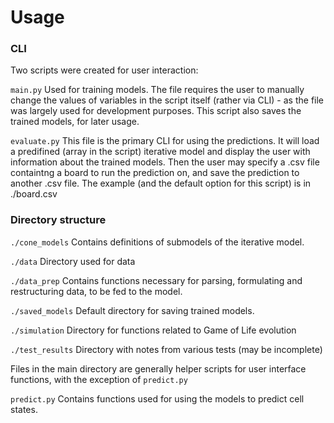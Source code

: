 # Usage

### CLI

Two scripts were created for user interaction:

```main.py```
Used for training models. The file requires the user to manually change the values of variables in the script itself (rather via CLI) - as the file was largely used for development purposes. This script also saves the trained models, for later usage.

```evaluate.py```
This file is the primary CLI for using the predictions. It will load a predifined (array in the script) iterative model and display the user with information about the trained models. Then the user may specify a .csv file containtng a board to run the prediction on, and save the prediction to another .csv file. The example (and the default option for this script) is in ./board.csv

### Directory structure

```./cone_models``` Contains definitions of submodels of the iterative model.

```./data``` Directory used for data

```./data_prep``` Contains functions necessary for parsing, formulating and restructuring data, to be fed to the model.

```./saved_models``` Default directory for saving trained models.

```./simulation``` Directory for functions related to Game of Life evolution

```./test_results``` Directory with notes from various tests (may be incomplete)

Files in the main directory are generally helper scripts for user interface functions, with the exception of ```predict.py```

```predict.py``` Contains functions used for using the models to predict cell states.
